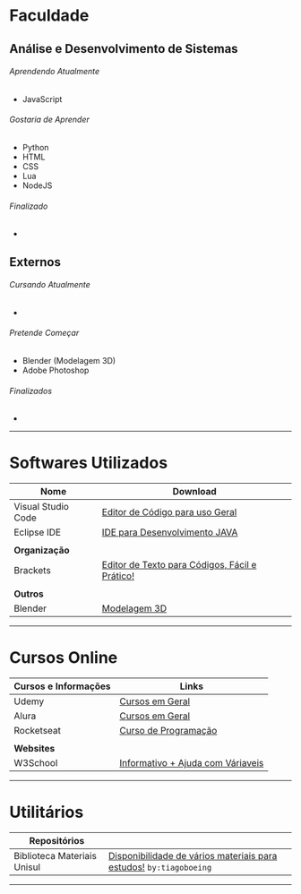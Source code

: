 # Faculdade
## Análise e Desenvolvimento de Sistemas
###### Aprendendo Atualmente
- JavaScript

###### Gostaria de Aprender
- Python
- HTML
- CSS
- Lua
- NodeJS

###### Finalizado
-

## Externos
###### Cursando Atualmente
-

###### Pretende Começar
- Blender (Modelagem 3D)
- Adobe Photoshop

###### Finalizados
-

---
# Softwares Utilizados
| Nome                          | Download                                                                                                               |
| -------------------------------- | ---------------------------------------------------------------------------------------------------------------------------------|
| Visual Studio Code               | [Editor de Código para uso Geral]([https://www.udemy.com/pt/](https://code.visualstudio.com))                                    |
| Eclipse IDE                      | [IDE para Desenvolvimento JAVA](https://www.alura.com.br)                                                                        |
|                                  |                                                                                                                                  |
| **Organização**                  |                                                                                                                                  |
| Brackets                         | [Editor de Texto para Códigos, Fácil e Prático!](https://brackets.io)                                                            |
|                                  |                                                                                                                                  |
| **Outros**                       |                                                                                                                                  |
| Blender                          | [Modelagem 3D](https://www.blender.org)                                                                                          |
---
# Cursos Online
| Cursos e Informações                          | Links                                                                                                               |
| -------------------------------- | ---------------------------------------------------------------------------------------------------------------------------------|
| Udemy                            | [Cursos em Geral](https://www.udemy.com/pt/)                                                                                     |
| Alura                            | [Cursos em Geral](https://www.alura.com.br)                                                                                      |
| Rocketseat                       | [Curso de Programação](https://www.rocketseat.com.br)                                                                            |
|                                  |                                                                                                                                  |
| **Websites**                     |                                                                                                                                  |
| W3School                         | [Informativo + Ajuda com Váriaveis](https://www.w3schools.com)                                                                   |
---
# Utilitários
| **Repositórios**                 |                                                                                                                                  |
| -------------------------------- | ---------------------------------------------------------------------------------------------------------------------------------|
| Biblioteca Materiais Unisul      | [Disponibilidade de vários materiais para estudos!](https://github.com/computacaoUnisul/biblioteca-da-computacao-materiais) `by:tiagoboeing`                   |
----
